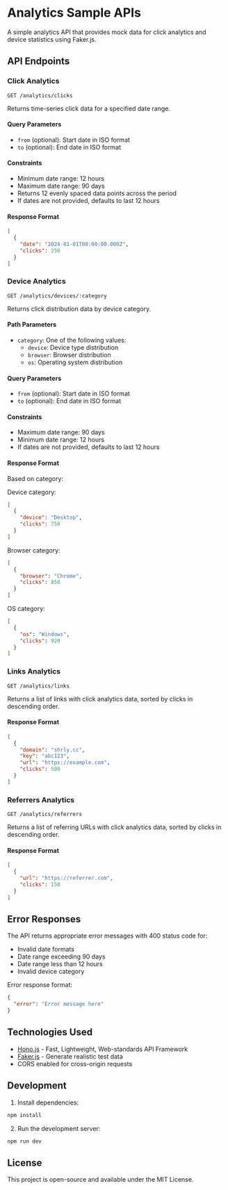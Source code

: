 # Analytics Sample APIs

A simple analytics API that provides mock data for click analytics and device statistics using Faker.js.

## API Endpoints

### Click Analytics
```http
GET /analytics/clicks
```
Returns time-series click data for a specified date range.

#### Query Parameters
- `from` (optional): Start date in ISO format
- `to` (optional): End date in ISO format

#### Constraints
- Minimum date range: 12 hours
- Maximum date range: 90 days
- Returns 12 evenly spaced data points across the period
- If dates are not provided, defaults to last 12 hours

#### Response Format
```json
[
  {
    "date": "2024-01-01T00:00:00.000Z",
    "clicks": 250
  }
]
```

### Device Analytics
```http
GET /analytics/devices/:category
```
Returns click distribution data by device category.

#### Path Parameters
- `category`: One of the following values:
  - `device`: Device type distribution
  - `browser`: Browser distribution
  - `os`: Operating system distribution

#### Query Parameters
- `from` (optional): Start date in ISO format
- `to` (optional): End date in ISO format

#### Constraints
- Maximum date range: 90 days
- Minimum date range: 12 hours
- If dates are not provided, defaults to last 12 hours

#### Response Format
Based on category:

Device category:
```json
[
  {
    "device": "Desktop",
    "clicks": 750
  }
]
```

Browser category:
```json
[
  {
    "browser": "Chrome",
    "clicks": 850
  }
]
```

OS category:
```json
[
  {
    "os": "Windows",
    "clicks": 920
  }
]
```

### Links Analytics
```http
GET /analytics/links
```
Returns a list of links with click analytics data, sorted by clicks in descending order.

#### Response Format
```json
[
  {
    "domain": "shrly.cc",
    "key": "abc123",
    "url": "https://example.com",
    "clicks": 500
  }
]
```

### Referrers Analytics
```http
GET /analytics/referrers
```
Returns a list of referring URLs with click analytics data, sorted by clicks in descending order.

#### Response Format
```json
[
  {
    "url": "https://referrer.com",
    "clicks": 150
  }
]
```

## Error Responses
The API returns appropriate error messages with 400 status code for:
- Invalid date formats
- Date range exceeding 90 days
- Date range less than 12 hours
- Invalid device category

Error response format:
```json
{
  "error": "Error message here"
}
```

## Technologies Used

- [Hono.js](https://hono.dev/) - Fast, Lightweight, Web-standards API Framework
- [Faker.js](https://fakerjs.dev/) - Generate realistic test data
- CORS enabled for cross-origin requests

## Development

1. Install dependencies:
```bash
npm install
```

2. Run the development server:
```bash
npm run dev
```

## License

This project is open-source and available under the MIT License.
